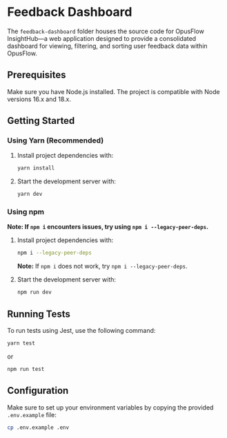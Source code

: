 # Feedback Dashboard

The `feedback-dashboard` folder houses the source code for OpusFlow InsightHub—a web application designed to provide a consolidated dashboard for viewing, filtering, and sorting user feedback data within OpusFlow.

## Prerequisites

Make sure you have Node.js installed. The project is compatible with Node versions 16.x and 18.x.

## Getting Started

### Using Yarn (Recommended)

1. Install project dependencies with:

    ```bash
    yarn install
    ```

2. Start the development server with:

    ```bash
    yarn dev
    ```

### Using npm

**Note: If `npm i` encounters issues, try using `npm i --legacy-peer-deps`.**

1. Install project dependencies with:

    ```bash
    npm i --legacy-peer-deps
    ```

   **Note:** If `npm i` does not work, try `npm i --legacy-peer-deps`.

2. Start the development server with:

    ```bash
    npm run dev
    ```

## Running Tests

To run tests using Jest, use the following command:

```bash
yarn test
```
or

```bash
npm run test
```

## Configuration

Make sure to set up your environment variables by copying the provided `.env.example` file:

```bash
cp .env.example .env
